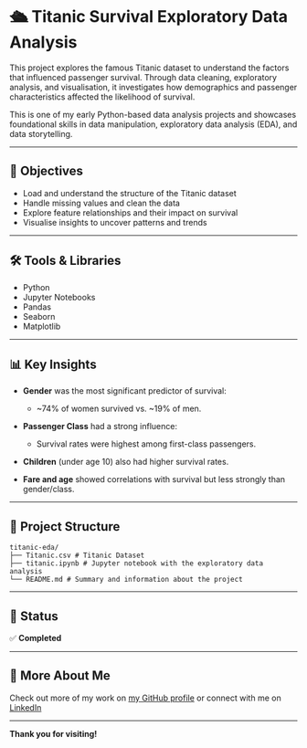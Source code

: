# 🛳️ Titanic Survival Exploratory Data Analysis

This project explores the famous Titanic dataset to understand the factors that influenced passenger survival. Through data cleaning, exploratory analysis, and visualisation, it investigates how demographics and passenger characteristics affected the likelihood of survival.

This is one of my early Python-based data analysis projects and showcases foundational skills in data manipulation, exploratory data analysis (EDA), and data storytelling.

---

## 🎯 Objectives

- Load and understand the structure of the Titanic dataset
- Handle missing values and clean the data
- Explore feature relationships and their impact on survival
- Visualise insights to uncover patterns and trends

---

## 🛠️ Tools & Libraries

- Python  
- Jupyter Notebooks  
- Pandas  
- Seaborn  
- Matplotlib  

---

## 📊 Key Insights

- **Gender** was the most significant predictor of survival:  
  - ~74% of women survived vs. ~19% of men.
  
- **Passenger Class** had a strong influence:  
  - Survival rates were highest among first-class passengers.
  
- **Children** (under age 10) also had higher survival rates.
  
- **Fare and age** showed correlations with survival but less strongly than gender/class.

---

## 📂 Project Structure
```
titanic-eda/
├── Titanic.csv # Titanic Dataset
├── titanic.ipynb # Jupyter notebook with the exploratory data analysis
└── README.md # Summary and information about the project
```

---

## 📌 Status

✅ **Completed**

---

## 🔗 More About Me

Check out more of my work on [my GitHub profile](https://github.com/angelcpizarro/angelcpizarro) or connect with me on [LinkedIn](https://www.linkedin.com/in/angelcpizarro/)

---

**Thank you for visiting!**
